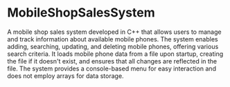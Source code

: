 # MobileShopSalesSystem
A mobile shop sales system developed in C++ that allows users to manage and track information about available mobile phones. The system enables adding, searching, updating, and deleting mobile phones, offering various search criteria. It loads mobile phone data from a file upon startup, creating the file if it doesn't exist, and ensures that all changes are reflected in the file. The system provides a console-based menu for easy interaction and does not employ arrays for data storage.
